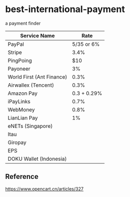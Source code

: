 # best-international-payment
a payment finder

| Service Name | Rate |
| --- | --- |
| PayPal | $5/$35 or 6% |
| Stripe | 3.4% |
| PingPoing | $10 |
| Payoneer | 3% |
| World First (Ant Finance) | 0.3% |
| Airwallex (Tencent) | 0.3% |
| Amazon Pay | 0.3 + 0.29% |
| iPayLinks | 0.7% |
| WebMoney | 0.8% | 
| LianLian Pay | 1% |
| eNETs (Singapore) | |
| Itau | |
| Giropay | |
| EPS | |
| DOKU Wallet (Indonesia) | |

## Reference
https://www.opencart.cn/articles/327

